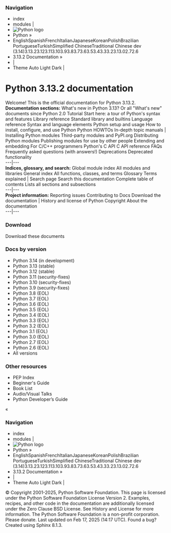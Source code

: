 ### Navigation
  * index
  * modules |
  * ![Python logo](https://docs.python.org/_static/py.svg)
  * Python »
  * EnglishSpanishFrenchItalianJapaneseKoreanPolishBrazilian PortugueseTurkishSimplified ChineseTraditional Chinese
dev (3.14)3.13.23.123.113.103.93.83.73.63.53.43.33.23.13.02.72.6
  * 3.13.2 Documentation » 
  * | 
  * Theme  Auto Light Dark |


# Python 3.13.2 documentation
Welcome! This is the official documentation for Python 3.13.2. 
**Documentation sections:**
What's new in Python 3.13? Or all "What's new" documents since Python 2.0 Tutorial Start here: a tour of Python's syntax and features Library reference Standard library and builtins Language reference Syntax and language elements Python setup and usage How to install, configure, and use Python Python HOWTOs In-depth topic manuals |  Installing Python modules Third-party modules and PyPI.org Distributing Python modules Publishing modules for use by other people Extending and embedding For C/C++ programmers Python's C API C API reference FAQs Frequently asked questions (with answers!) Deprecations Deprecated functionality  
---|---  
**Indices, glossary, and search:**
Global module index All modules and libraries General index All functions, classes, and terms Glossary Terms explained |  Search page Search this documentation Complete table of contents Lists all sections and subsections  
---|---  
**Project information:**
Reporting issues Contributing to Docs Download the documentation |  History and license of Python Copyright About the documentation  
---|---  
### Download
Download these documents
### Docs by version
  * Python 3.14 (in development)
  * Python 3.13 (stable)
  * Python 3.12 (stable)
  * Python 3.11 (security-fixes)
  * Python 3.10 (security-fixes)
  * Python 3.9 (security-fixes)
  * Python 3.8 (EOL)
  * Python 3.7 (EOL)
  * Python 3.6 (EOL)
  * Python 3.5 (EOL)
  * Python 3.4 (EOL)
  * Python 3.3 (EOL)
  * Python 3.2 (EOL)
  * Python 3.1 (EOL)
  * Python 3.0 (EOL)
  * Python 2.7 (EOL)
  * Python 2.6 (EOL)
  * All versions


### Other resources
  * PEP Index
  * Beginner's Guide
  * Book List
  * Audio/Visual Talks
  * Python Developer’s Guide


«
### Navigation
  * index
  * modules |
  * ![Python logo](https://docs.python.org/_static/py.svg)
  * Python »
  * EnglishSpanishFrenchItalianJapaneseKoreanPolishBrazilian PortugueseTurkishSimplified ChineseTraditional Chinese
dev (3.14)3.13.23.123.113.103.93.83.73.63.53.43.33.23.13.02.72.6
  * 3.13.2 Documentation » 
  * | 
  * Theme  Auto Light Dark |


©  Copyright  2001-2025, Python Software Foundation. This page is licensed under the Python Software Foundation License Version 2. Examples, recipes, and other code in the documentation are additionally licensed under the Zero Clause BSD License. See History and License for more information. The Python Software Foundation is a non-profit corporation. Please donate. Last updated on Feb 17, 2025 (14:17 UTC). Found a bug? Created using Sphinx 8.1.3. 
